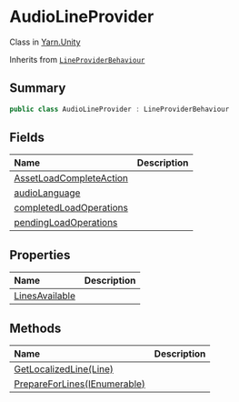 # AudioLineProvider

Class in [Yarn.Unity](/api/csharp/yarn.unity.md)

Inherits from [`LineProviderBehaviour`](/api/csharp/yarn.unity.lineproviderbehaviour.md)

## Summary



```csharp
public class AudioLineProvider : LineProviderBehaviour
```

## Fields

|Name|Description|
|:---|:---|
|[AssetLoadCompleteAction](/api/csharp/yarn.unity.audiolineprovider.assetloadcompleteaction.md)||
|[audioLanguage](/api/csharp/yarn.unity.audiolineprovider.audiolanguage.md)||
|[completedLoadOperations](/api/csharp/yarn.unity.audiolineprovider.completedloadoperations.md)||
|[pendingLoadOperations](/api/csharp/yarn.unity.audiolineprovider.pendingloadoperations.md)||

## Properties

|Name|Description|
|:---|:---|
|[LinesAvailable](/api/csharp/yarn.unity.audiolineprovider.linesavailable.md)||

## Methods

|Name|Description|
|:---|:---|
|[GetLocalizedLine(Line)](/api/csharp/yarn.unity.audiolineprovider.getlocalizedline.md)||
|[PrepareForLines(IEnumerable<string>)](/api/csharp/yarn.unity.audiolineprovider.prepareforlines.md)||

